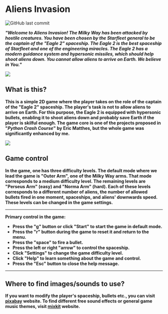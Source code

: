 # **Aliens Invasion**

![GitHub last commit](https://img.shields.io/github/last-commit/mateuszk098/aliens_invasion_game)

_**"Welcome to Aliens Invasion! The Milky Way has been attacked by hostile creatures. You have been chosen by the Starfleet general to be the captain of the "Eagle 2" spaceship. The Eagle 2 is the best spaceship of Starfleet and one of the engineering miracles. The Eagle 2 has a modern guidance system and hypersonic missiles, which should help shoot aliens down. You cannot allow aliens to arrive on Earth. We believe in You."**_

![](https://github.com/mateuszk098/aliens_invasion_game/blob/master/src/menu.gif)


## **What is this?**
**This is a simple 2D game where the player takes on the role of the captain of the "Eagle 2" spaceship. The player's task is not to allow aliens to arrive on Earth. For this purpose, the Eagle 2 is equipped with hypersonic bullets, enabling it to shoot aliens down and probably save Earth if the player is skilful enough. The game core is one of the projects proposed in "_Python Crash Course_" by Eric Matthes, but the whole game was significantly enhanced by me.**

![](https://github.com/mateuszk098/aliens_invasion_game/blob/master/src/gameplay.gif)

## **Game control**
**In the game, one has three difficulty levels. The default mode where we lead the game is "Outer Arm", one of the Milky Way arms. That mode corresponds to a medium difficulty level. The remaining levels are "Perseus Arm" (easy) and "Norma Arm" (hard). Each of these levels corresponds to a different number of aliens, the number of allowed bullets fired in one moment, spaceships, and aliens' downwards speed. These levels can be changed in the game settings.**

---
**Primary control in the game:**
- **Press the "g" button or click "Start" to start the game in default mode.**
- **Press the "r" button during the game to reset it and return to the menu.**
- **Press the "space" to fire a bullet.**
- **Press the left or right "arrow" to control the spaceship.**
- **Click "Settings" to change the game difficulty level.**
- **Click "Help" to learn something about the game and control.**
- **Press the "Esc" button to close the help message.**
---

## **Where to find images/sounds to use?**
**If you want to modify the player's spaceship, bullets etc., you can visit [pixabay](https://pixabay.com/) website. To find different free sound effects or general game music themes, visit [mixkit](https://mixkit.co/) website.**
